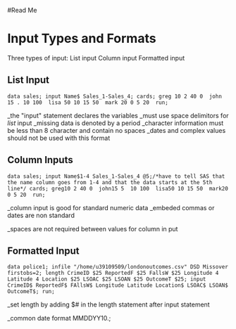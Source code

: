 #Read Me
# Input Types and Formats
Three types of input:
List input 
Column input 
Formatted input

## List Input
`data sales;
input Name$ Sales_1-Sales_4;
cards;
greg 10 2 40 0 
john 15 . 10 100 
lisa 50 10 15 50 
mark 20 0 5 20 
run;`

_the "input" statement declares the variables
_must use space delimitors for *list* input
_missing data is denoted by a period
_character information must be less than 8 character and contain no spaces
_dates and complex values should not be used with this format

## Column Inputs

`data sales;
input Name$1-4 Sales_1-Sales_4 @5;/*have to tell SAS that the name column goes from 1-4 and that the data starts at the 5th line*/
cards;
greg10 2 40 0 
john15 5  10 100 
lisa50 10 15 50 
mark20 0 5 20 
run;`

_column input is good for standard numeric data
_embeded commas or dates are non standard

_spaces are not required between values for column in put

## Formatted Input
`data police1;
infile "/home/u39109509/londonoutcomes.csv" DSD Missover firstobs=2;
length CrimeID $25 ReportedF $25 FallsW $25 Longitude 4 Latitude 4 Location $25 LSOAC $25 LSOAN $25 OutcomeT $25;
input CrimeID$ ReportedF$ FAllsW$ Longitude Latitude Location$ LSOAC$ LSOAN$ OutcomeT$;
run;`


_set length by adding $# in the length statement after input statement

_common date format MMDDYY10.;


